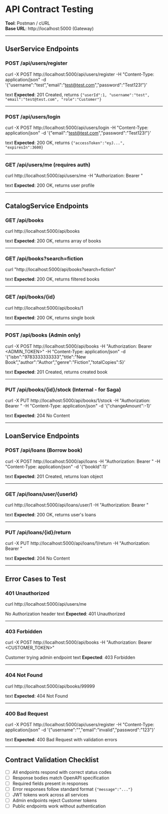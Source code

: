# API Contract Testing

**Tool**: Postman / cURL  
**Base URL**: http://localhost:5000 (Gateway)

---

## UserService Endpoints

### POST /api/users/register
curl -X POST http://localhost:5000/api/users/register
-H "Content-Type: application/json"
-d '{"username":"test","email":"test@test.com","password":"Test123!"}'

text
**Expected**: 201 Created, returns `{"userId":1, "username":"test", "email":"test@test.com", "role":"Customer"}`

---

### POST /api/users/login
curl -X POST http://localhost:5000/api/users/login
-H "Content-Type: application/json"
-d '{"email":"test@test.com","password":"Test123!"}'

text
**Expected**: 200 OK, returns `{"accessToken":"eyJ...", "expiresIn":3600}`

---

### GET /api/users/me (requires auth)
curl http://localhost:5000/api/users/me
-H "Authorization: Bearer <TOKEN>"

text
**Expected**: 200 OK, returns user profile

---

## CatalogService Endpoints

### GET /api/books
curl http://localhost:5000/api/books

text
**Expected**: 200 OK, returns array of books

---

### GET /api/books?search=fiction
curl "http://localhost:5000/api/books?search=fiction"

text
**Expected**: 200 OK, returns filtered books

---

### GET /api/books/{id}
curl http://localhost:5000/api/books/1

text
**Expected**: 200 OK, returns single book

---

### POST /api/books (Admin only)
curl -X POST http://localhost:5000/api/books
-H "Authorization: Bearer <ADMIN_TOKEN>"
-H "Content-Type: application/json"
-d '{"isbn":"9783333333333","title":"New Book","author":"Author","genre":"Fiction","totalCopies":5}'

text
**Expected**: 201 Created, returns created book

---

### PUT /api/books/{id}/stock (Internal - for Saga)
curl -X PUT http://localhost:5000/api/books/1/stock
-H "Authorization: Bearer <TOKEN>"
-H "Content-Type: application/json"
-d '{"changeAmount":-1}'

text
**Expected**: 204 No Content

---

## LoanService Endpoints

### POST /api/loans (Borrow book)
curl -X POST http://localhost:5000/api/loans
-H "Authorization: Bearer <TOKEN>"
-H "Content-Type: application/json"
-d '{"bookId":1}'

text
**Expected**: 201 Created, returns loan object

---

### GET /api/loans/user/{userId}
curl http://localhost:5000/api/loans/user/1
-H "Authorization: Bearer <TOKEN>"

text
**Expected**: 200 OK, returns user's loans

---

### PUT /api/loans/{id}/return
curl -X PUT http://localhost:5000/api/loans/1/return
-H "Authorization: Bearer <TOKEN>"

text
**Expected**: 204 No Content

---

## Error Cases to Test

### 401 Unauthorized
curl http://localhost:5000/api/users/me

No Authorization header
text
**Expected**: 401 Unauthorized

---

### 403 Forbidden
curl -X POST http://localhost:5000/api/books
-H "Authorization: Bearer <CUSTOMER_TOKEN>"

Customer trying admin endpoint
text
**Expected**: 403 Forbidden

---

### 404 Not Found
curl http://localhost:5000/api/books/99999

text
**Expected**: 404 Not Found

---

### 400 Bad Request
curl -X POST http://localhost:5000/api/users/register
-H "Content-Type: application/json"
-d '{"username":"","email":"invalid","password":"123"}'

text
**Expected**: 400 Bad Request with validation errors

---

## Contract Validation Checklist

- [ ] All endpoints respond with correct status codes
- [ ] Response bodies match OpenAPI specification
- [ ] Required fields present in responses
- [ ] Error responses follow standard format `{"message":"..."}`
- [ ] JWT tokens work across all services
- [ ] Admin endpoints reject Customer tokens
- [ ] Public endpoints work without authentication